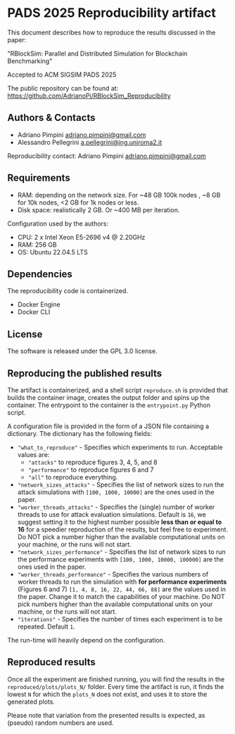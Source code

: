 # PADS 2025 Reproducibility artifact

This document describes how to reproduce the results discussed in the paper:

"RBlockSim: Parallel and Distributed Simulation for Blockchain Benchmarking"

Accepted to ACM SIGSIM PADS 2025

The public repository can be found at: https://github.com/AdrianoPi/RBlockSim_Reproducibility

## Authors & Contacts

* Adriano Pimpini <adriano.pimpini@gmail.com>
* Alessandro Pellegrini <a.pellegrini@ing.uniroma2.it>

Reproducibility contact: Adriano Pimpini <adriano.pimpini@gmail.com>

## Requirements

* RAM: depending on the network size. For ~48 GB 100k nodes , ~8 GB for 10k nodes, <2 GB for 1k nodes or less.
* Disk space: realistically 2 GB. Or ~400 MB per iteration.

Configuration used by the authors:

* CPU: 2 x Intel Xeon E5-2696 v4 @ 2.20GHz
* RAM: 256 GB
* OS: Ubuntu 22.04.5 LTS

## Dependencies

The reproducibility code is containerized.
* Docker Engine
* Docker CLI

## License

The software is released under the GPL 3.0 license.


## Reproducing the published results

The artifact is containerized, and a shell script `reproduce.sh` is provided that builds the container image, creates the output folder and spins up the container. The entrypoint to the container is the `entrypoint.py` Python script.

A configuration file is provided in the form of a JSON file containing a dictionary.
The dictionary has the following fields:
* `"what_to_reproduce"` - Specifies which experiments to run. Acceptable values are:
    * `"attacks"` to reproduce figures 3, 4, 5, and 8
    * `"performance"` to reproduce figures 6 and 7
    * `"all"` to reproduce everything.
* `"network_sizes_attacks"` - Specifies the list of network sizes to run the attack simulations with `[100, 1000, 10000]` are the ones used in the paper.
* `"worker_threads_attacks"` - Specifies the (single) number of worker threads to use for attack evaluation simulations. Default is `16`, we suggest setting it to the highest number possible **less than or equal to 16** for a speedier reproduction of the results, but feel free to experiment. Do NOT pick a number higher than the available computational units on your machine, or the runs will not start.
* `"network_sizes_performance"` - Specifies the list of network sizes to run the performance experiments with `[100, 1000, 10000, 100000]` are the ones used in the paper.
* `"worker_threads_performance"` - Specifies the various numbers of worker threads to run the simulation with **for performance experiments** (Figures 6 and 7) `[1, 4, 8, 16, 22, 44, 66, 88]` are the values used in the paper. Change it to match the capabilities of your machine. Do NOT pick numbers higher than the available computational units on your machine, or the runs will not start.
* `"iterations"` - Specifies the number of times each experiment is to be repeated. Default `1`.

The run-time will heavily depend on the configuration.

## Reproduced results

Once all the experiment are finished running, you will find the results in the `reproduced/plots/plots_N/` folder.
Every time the artifact is run, it finds the lowest `N` for which the `plots_N` does not exist, and uses it to store the generated plots.

Please note that variation from the presented results is expected, as (pseudo) random numbers are used.
